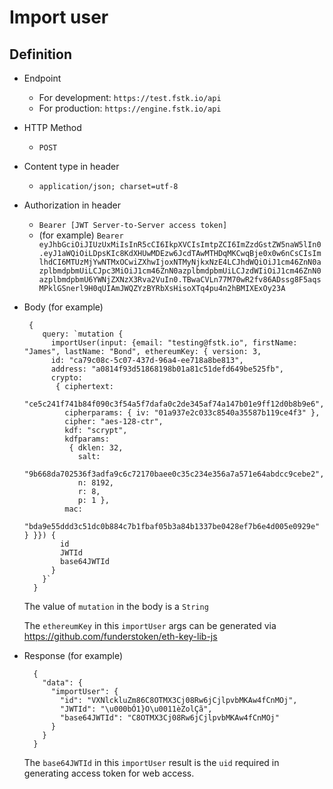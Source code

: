 
# Import user

## Definition

 - Endpoint
   - For development: `https://test.fstk.io/api`
   - For production: `https://engine.fstk.io/api`
- HTTP Method
  - `POST`
- Content type in header
  - `application/json; charset=utf-8`
- Authorization in header
  - `Bearer [JWT Server-to-Server access token]`
  - (for example) `Bearer eyJhbGciOiJIUzUxMiIsInR5cCI6IkpXVCIsImtpZCI6ImZzdGstZW5naW5lIn0.eyJ1aWQiOiLDpsKIc8KdXHUwMDEzw6JcdTAwMTHDqMKCwqBje0x0w6nCsCIsImlhdCI6MTUzMjYwNTMxOCwiZXhwIjoxNTMyNjkxNzE4LCJhdWQiOiJ1cm46ZnN0azplbmdpbmUiLCJpc3MiOiJ1cm46ZnN0azplbmdpbmUiLCJzdWIiOiJ1cm46ZnN0azplbmdpbmU6YWNjZXNzX3Rva2VuIn0.TBwaCVLn77M70wR2fv86ADssg8F5aqsMPklGSnerl9H0qUIAmJWQZYzBYRbXsHisoXTq4pu4n2hBMIXExOy23A`
- Body (for example)

       { 
          query: `mutation {
            importUser(input: {email: "testing@fstk.io", firstName: "James", lastName: "Bond", ethereumKey: { version: 3,
            id: "ca79c08c-5c07-437d-96a4-ee718a8be813",
            address: "a0814f93d51868198b01a81c51defd649be525fb",
            crypto:
             { ciphertext:
                "ce5c241f741b84f090c3f54a5f7dafa0c2de345af74a147b01e9ff12d0b8b9e6",
               cipherparams: { iv: "01a937e2c033c8540a35587b119ce4f3" },
               cipher: "aes-128-ctr",
               kdf: "scrypt",
               kdfparams:
                { dklen: 32,
                  salt:
                   "9b668da702536f3adfa9c6c72170baee0c35c234e356a7a571e64abdcc9cebe2",
                  n: 8192,
                  r: 8,
                  p: 1 },
               mac:
                "bda9e55ddd3c51dc0b884c7b1fbaf05b3a84b1337be0428ef7b6e4d005e0929e" } }}) {
              id
              JWTId
              base64JWTId
            }
          }`
        }

    The value of `mutation` in the body is a `String`

    The `ethereumKey` in this `importUser` args can be generated via https://github.com/funderstoken/eth-key-lib-js

- Response (for example)

        {
          "data": {
            "importUser": {
              "id": "VXNlckluZm86C8OTMX3Cj08Rw6jCjlpvbMKAw4fCnMOj",
              "JWTId": "\u000bÓ1}O\u0011èZolÇã",
              "base64JWTId": "C8OTMX3Cj08Rw6jCjlpvbMKAw4fCnMOj"
            }
          }
        }

    The `base64JWTId` in this `importUser` result is the `uid` required in generating access token for web access.
